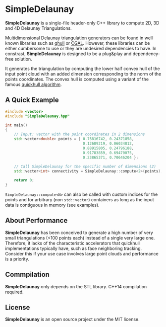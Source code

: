 # SimpleDelaunay
**SimpleDelaunay** is a single-file header-only C++ library to compute 2D, 3D and 4D Delaunay Triangulations.

Multidimensional Delaunay triangulation generators can be found in well known libraries such as [qhull](http://www.qhull.org/) or [CGAL](https://doc.cgal.org/latest/Triangulation/index.html). However, these libraries can be either cumbersome to use or they are undesired dependencies to have. In constrast, **SimpleDelaunay** is designed to be a plug&play and dependency-free solution.

It generates the triangulation by computing the lower half convex hull of the input point cloud with an added dimension corresponding to the norm of the points coordinates. The convex hull is computed using a variant of the famous [quickhull algorithm](http://citeseerx.ist.psu.edu/viewdoc/summary?doi=10.1.1.117.405).

## A Quick Example
```cpp
#include <vector>
#include "SimpleDelaunay.hpp"

int main()
{
    // Input: vector with the point coordinates in 2 dimensions
    std::vector<double> points = { 0.75816742, 0.24371858,
                                   0.12689219, 0.06034812,
                                   0.88915805, 0.24796188,
                                   0.91783859, 0.69470075,
                                   0.23865371, 0.70646204 };
                                   
    // Call SimpleDelaunay for the specific number of dimensions (2)
    std::vector<int> connectivity = SimpleDelaunay::compute<2>(points);

    return 0;
}
```
`SimpleDelaunay::compute<N>` can also be called with custom indices for the points and for arbitrary (non `std::vector`) containers as long as the input data is contiguous in memory (see examples).

## About Performance
**SimpleDelaunay** has been conceived to generate a high number of very small triangulations (<100 points each) instead of a single very large one. Therefore, it lacks of the characteristic accelerators that quickhull implementations typically have, such as face neighboring tracking. Consider this if your use case involves large point clouds and performance is a priority.

## Commpilation
**SimpleDelaunay** only depends on the STL library. C++14 compilation required.

## License
**SimpleDelaunay** is an open source project under the MIT license.
